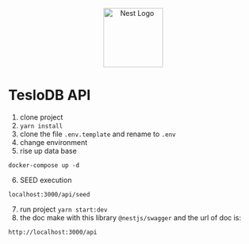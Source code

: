 <p align="center">
  <a href="http://nestjs.com/" target="blank"><img src="https://nestjs.com/img/logo-small.svg" width="120" alt="Nest Logo" /></a>
</p>


# TesloDB API

1. clone project
2. ```yarn install```
3. clone the file ```.env.template``` and rename to ```.env```
4. change environment
5. rise up data base
```
docker-compose up -d
```
6. SEED execution
```
localhost:3000/api/seed
```
7. run project ```yarn start:dev```
8. the doc make with this library ```@nestjs/swagger``` and the url of doc is:
```
http://localhost:3000/api
```